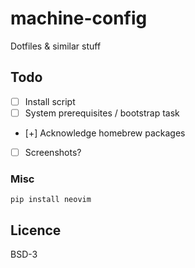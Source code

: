 # machine-config

Dotfiles & similar stuff

## Todo

- [ ] Install script
- [ ] System prerequisites / bootstrap task
- [+] Acknowledge homebrew packages
- [ ] Screenshots?

### Misc

`pip install neovim`

## Licence
BSD-3
